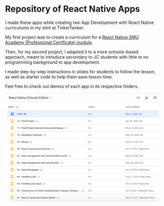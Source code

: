 # Repository of React Native Apps

I made these apps while creating two App Development with React Native curriculums in my stint at TinkerTanker. 

My first project was to create a curriculum for a [React Native SMU Academy (Professional Certificate) module](https://academy.smu.edu.sg/introduction-mobile-app-development-4051). 

Then, for my second project, I adapted it to a more schools-based approach, meant to introduce secondary to JC students with little to no programming background to app development.

I made step-by-step instructions in slides for students to follow the lesson, as well as starter code to help them save lesson time. 

Feel free to check out demos of each app in its respective folders. 

<img src="https://github.com/rebeccacxy/react-native-curriculum/blob/main/reactnative-slides.png" width="800" height="auto"></img>
